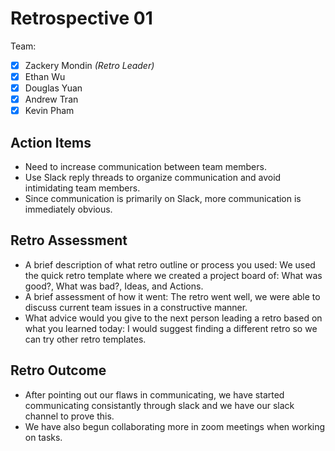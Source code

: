 # Retrospective 01 #

Team: 
- [x] Zackery Mondin _(Retro Leader)_
- [x] Ethan Wu
- [x] Douglas Yuan
- [x] Andrew Tran
- [x] Kevin Pham

## Action Items ##
- Need to increase communication between team members.
- Use Slack reply threads to organize communication and avoid intimidating team members.
- Since communication is primarily on Slack, more communication is immediately obvious.

## Retro Assessment
- A brief description of what retro outline or process you used: We used the quick retro template where we created a project board of: What was good?, What was bad?, Ideas, and Actions. 
- A brief assessment of how it went: The retro went well, we were able to discuss current team issues in a constructive manner.
- What advice would you give to the next person leading a retro
  based on what you learned today: I would suggest finding a different retro so we can try other retro templates.

## Retro Outcome
- After pointing out our flaws in communicating, we have started communicating consistantly through slack and we have our slack channel to prove this.
- We have also begun collaborating more in zoom meetings when working on tasks.
